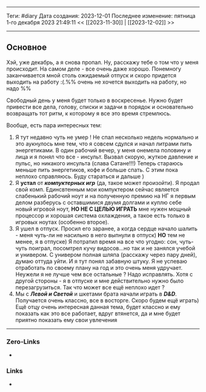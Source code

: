___
Теги: #diary 
Дата создания: 2023-12-01
Последнее изменение: пятница 1-го декабря 2023 21:49:11
<< [[2023-11-30]] | [[2023-12-02]] >> 
___
## Основное

Хэй, уже декабрь, а я снова пропал. Ну, расскажу тебе о том что у меня происходит.
На самом деле - все очень даже хорошо. Понемногу заканчивается мной столь ожидаемый отпуск и скоро придется выходить на работу :(.%% очень не хочется выходить на работу, но надо %%

Свободный день у меня будет только в воскресенье. Нужно будет привести все дела, голову, списки и задачи в порядок и основательно возвращать тот ритм, к которому я все это время стремлюсь.

Вообще, есть пара интересных тем:
1. Я тут недавно чуть не умер ! Не спал несколько недель нормально и это аукнулось мне тем, что я совсем сдулся и начал литрами пить энергетиками. В один рабочий вечер, у меня онемела половину и лица и я понял что все - инсульт. Вызвал скорую, жуткое давление и пульс, но никакого инсульта (слава Сатане!!!) Теперь стараюсь меньше пить энергетиков, кофе и больше спать. С этим пока неплохо справляюсь. Буду стараться и дальше )
2. Я **устал** от ***компуктерных игр*** (да, такое может произойти). Я продал свой комп. Единсвтенным мои компуктером сейчас является слабенький рабочий ноут и на полученную премию на НГ я первым делом разберусь с оставшимися двумя долгами и куплю себе новый игровой ноут, **НО НЕ С ЦЕЛЬЮ ИГРАТЬ** мне нужен мощный процессор и хорошая система охлаждения, а такое есть только в игровых ноутах (особенно второе).
3. Я ушел в отпуск. Просил его заранее, а когда сердце начало шалить - меня чуть-ли не насильно в него выпнули в отпуск) **НО** тем не менее, я в отпуске) Я потратил время на все что угодно: сон, чуть-чуть поиграл, посомтрел кучу видосов...но так и не занялся учебой и универом. С универом полная шляпа (расскажу через пару дней), думаю оттуда уйти. И я тут понял забавную штуку. Я не успеваю отработать по своему плану на год и это очень меня удручает. Неужели я не лучше чем все остальные ? Надо исправлять. Хотя с другой стороны - я в отпуске и мне действительно нужно было перезагрузиться. Так что может все ещё неплохо идет ?
4. Мы с ***Левой и Светой*** и шкетами брата начали играть в ***D&D***. Получается очень классно, все в восторге. Скоро будем ещё играть) Ещё отцу очень интересная данная тема, будет классно и ему показать как это все работает, вдруг втянется, да и мне будет приятно показать ему свои увлечения
___
### Zero-Links
- 

### Links
- 